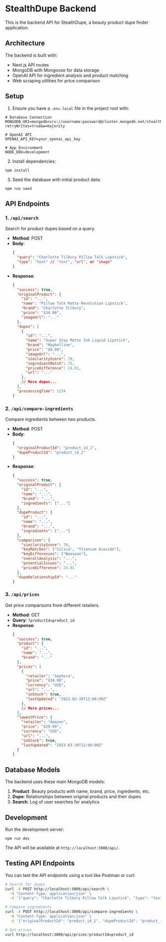 # StealthDupe Backend

This is the backend API for StealthDupe, a beauty product dupe finder application.

## Architecture

The backend is built with:
- Next.js API routes
- MongoDB with Mongoose for data storage
- OpenAI API for ingredient analysis and product matching
- Web scraping utilities for price comparison

## Setup

1. Ensure you have a `.env.local` file in the project root with:

```
# Database Connection
MONGODB_URI=mongodb+srv://username:password@cluster.mongodb.net/stealthedupe?retryWrites=true&w=majority

# OpenAI API
OPENAI_API_KEY=your_openai_api_key

# App Environment
NODE_ENV=development
```

2. Install dependencies:

```
npm install
```

3. Seed the database with initial product data:

```
npm run seed
```

## API Endpoints

### 1. `/api/search`

Search for product dupes based on a query.

- **Method**: POST
- **Body**:
  ```json
  {
    "query": "Charlotte Tilbury Pillow Talk Lipstick",
    "type": "text" // "text", "url", or "image"
  }
  ```
- **Response**:
  ```json
  {
    "success": true,
    "originalProduct": {
      "id": "...",
      "name": "Pillow Talk Matte Revolution Lipstick",
      "brand": "Charlotte Tilbury",
      "price": "$34.00",
      "imageUrl": "..."
    },
    "dupes": [
      {
        "id": "...",
        "name": "Super Stay Matte Ink Liquid Lipstick",
        "brand": "Maybelline",
        "price": "$9.99",
        "imageUrl": "...",
        "similarityScore": 78,
        "ingredientMatch": 75,
        "priceDifference": 24.01,
        "url": "..."
      },
      // More dupes...
    ],
    "processingTime": 1234
  }
  ```

### 2. `/api/compare-ingredients`

Compare ingredients between two products.

- **Method**: POST
- **Body**:
  ```json
  {
    "originalProductId": "product_id_1",
    "dupeProductId": "product_id_2"
  }
  ```
- **Response**:
  ```json
  {
    "success": true,
    "originalProduct": {
      "id": "...",
      "name": "...",
      "brand": "...",
      "ingredients": ["..."]
    },
    "dupeProduct": {
      "id": "...",
      "name": "...",
      "brand": "...",
      "ingredients": ["..."]
    },
    "comparison": {
      "similarityScore": 78,
      "keyMatches": ["Silica", "Titanium Dioxide"],
      "keyDifferences": ["Beeswax"],
      "overallAnalysis": "...",
      "potentialIssues": "...",
      "priceDifference": 24.01
    },
    "dupeRelationshipId": "..."
  }
  ```

### 3. `/api/prices`

Get price comparisons from different retailers.

- **Method**: GET
- **Query**: `?productId=product_id`
- **Response**:
  ```json
  {
    "success": true,
    "product": {
      "id": "...",
      "name": "...",
      "brand": "..."
    },
    "prices": [
      {
        "retailer": "Sephora",
        "price": "$34.00",
        "currency": "USD",
        "url": "...",
        "inStock": true,
        "lastUpdated": "2023-03-30T12:00:00Z"
      },
      // More prices...
    ],
    "lowestPrice": {
      "retailer": "Amazon",
      "price": "$29.99",
      "currency": "USD",
      "url": "...",
      "inStock": true,
      "lastUpdated": "2023-03-30T12:00:00Z"
    }
  }
  ```

## Database Models

The backend uses these main MongoDB models:

1. **Product**: Beauty products with name, brand, price, ingredients, etc.
2. **Dupe**: Relationships between original products and their dupes
3. **Search**: Log of user searches for analytics

## Development

Run the development server:

```
npm run dev
```

The API will be available at `http://localhost:3000/api/`.

## Testing API Endpoints

You can test the API endpoints using a tool like Postman or curl:

```bash
# Search for dupes
curl -X POST http://localhost:3000/api/search \
  -H "Content-Type: application/json" \
  -d '{"query": "Charlotte Tilbury Pillow Talk Lipstick", "type": "text"}'

# Compare ingredients
curl -X POST http://localhost:3000/api/compare-ingredients \
  -H "Content-Type: application/json" \
  -d '{"originalProductId": "product_id_1", "dupeProductId": "product_id_2"}'

# Get prices
curl http://localhost:3000/api/prices?productId=product_id
``` 